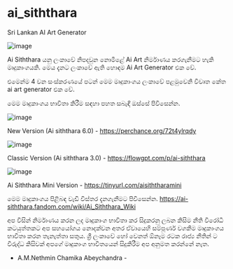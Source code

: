# ai_siththara
Sri Lankan AI Art Generator

![image](https://github.com/user-attachments/assets/ea50b991-a09b-4871-a93d-f5600a7a3c6a)



Ai Siththara යනු ලංකාවේ නිපදවුන නොමිළේ Ai Art නිර්මාණය කරගැනීමට හැකි මෘදුකාංගයකි.
මෙය දැනට ලංකාවේ ඇති හොඳම Ai Art Generator එක වේ.

එමෙන්ම 4 වන සංස්කරණයේ පටන් මෙම මෘදුකාංගය ලංකාවේ පළමුවෙනි විවෘත කේත ai art generator එක වේ.

මෙම මෘදුකාංගය භාවිතා කිරීම සඳහා පහත සබැඳි ඔස්සේ පිවිසෙන්න.

![image](https://github.com/user-attachments/assets/2ad39cae-259f-488e-b5e4-b67b8ea88218)



New Version (Ai siththara 6.0) - https://perchance.org/72t4ylrqdy

![image](https://github.com/user-attachments/assets/9d501a17-b79b-4d00-ac79-f595c1780b76)

Classic Version (Ai siththara 3.0) - https://flowgpt.com/p/ai-siththara

![image](https://github.com/user-attachments/assets/2ff2312c-7642-4d6d-a7e2-c1e1f2ec60c2)

Ai Siththara Mini Version - https://tinyurl.com/aisiththaramini

මෙම මෘදුකාංගය පිළිබඳ වැඩි විස්තර දැනගැනීමට පිවිසෙන්න.
https://ai-siththara.fandom.com/wiki/Ai_Siththara_Wiki

අප විසින් නිර්මාණය කරන ලද මෘදුකාංග භාවිතා කර සිදුකරනු ලබන කිසිම නීති විරෝධී කටයුත්තකට අප සහයෝගය නොදක්වන අතර ඒවායෙහි සම්පූර්ණ වගකීම මෘදුකාංගය භාවිතා කරන තැනැත්තා සතුය.
ශ්‍රී ලංකාවේ හෝ වෙනත් ඕනෑම රටක රාජ්‍ය නීතින් ට විරුද්ධ කිසිවක් අපගේ මෘදුකාංග භාවිතයෙන් සිදුකිරීම අප අනුමත කරන්නේ නැත.
- A.M.Nethmin Chamika Abeychandra - 


